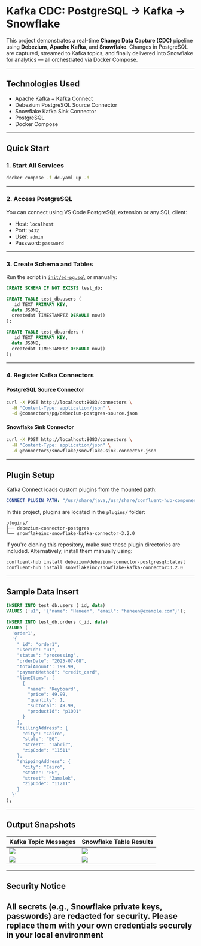 # Kafka CDC: PostgreSQL → Kafka → Snowflake

This project demonstrates a real-time **Change Data Capture (CDC)** pipeline using **Debezium**, **Apache Kafka**, and **Snowflake**. Changes in PostgreSQL are captured, streamed to Kafka topics, and finally delivered into Snowflake for analytics — all orchestrated via Docker Compose.

---

## Technologies Used

* Apache Kafka + Kafka Connect
* Debezium PostgreSQL Source Connector
* Snowflake Kafka Sink Connector
* PostgreSQL
* Docker Compose

---

## Quick Start

### 1. Start All Services

```bash
docker compose -f dc.yaml up -d
```

---

### 2. Access PostgreSQL

You can connect using VS Code PostgreSQL extension or any SQL client:

* Host: `localhost`
* Port: `5432`
* User: `admin`
* Password: `password`

---

### 3. Create Schema and Tables

Run the script in [`init/ed-pg.sql`](./init/ed-pg.sql) or manually:

```sql
CREATE SCHEMA IF NOT EXISTS test_db;

CREATE TABLE test_db.users (
  _id TEXT PRIMARY KEY,
  data JSONB,
  createdat TIMESTAMPTZ DEFAULT now()
);

CREATE TABLE test_db.orders (
  _id TEXT PRIMARY KEY,
  data JSONB,
  createdat TIMESTAMPTZ DEFAULT now()
);
```

---

### 4. Register Kafka Connectors

#### PostgreSQL Source Connector

```bash
curl -X POST http://localhost:8083/connectors \
  -H "Content-Type: application/json" \
  -d @connectors/pg/debezium-postgres-source.json
```

#### Snowflake Sink Connector

```bash
curl -X POST http://localhost:8083/connectors \
  -H "Content-Type: application/json" \
  -d @connectors/snowflake/snowflake-sink-connector.json
```

---

## Plugin Setup

Kafka Connect loads custom plugins from the mounted path:

```yaml
CONNECT_PLUGIN_PATH: "/usr/share/java,/usr/share/confluent-hub-components,/tmp/ext-plugins"
```

In this project, plugins are located in the `plugins/` folder:

```
plugins/
├── debezium-connector-postgres
└── snowflakeinc-snowflake-kafka-connector-3.2.0
```

If you're cloning this repository, make sure these plugin directories are included.
Alternatively, install them manually using:

```bash
confluent-hub install debezium/debezium-connector-postgresql:latest
confluent-hub install snowflakeinc/snowflake-kafka-connector:3.2.0
```

---

## Sample Data Insert

```sql
INSERT INTO test_db.users (_id, data)
VALUES ('u1', '{"name": "Haneen", "email": "haneen@example.com"}');

INSERT INTO test_db.orders (_id, data)
VALUES (
  'order1',
  '{
    "_id": "order1",
    "userId": "u1",
    "status": "processing",
    "orderDate": "2025-07-08",
    "totalAmount": 199.99,
    "paymentMethod": "credit_card",
    "lineItems": [
      {
        "name": "Keyboard",
        "price": 49.99,
        "quantity": 1,
        "subtotal": 49.99,
        "productId": "p1001"
      }
    ],
    "billingAddress": {
      "city": "Cairo",
      "state": "EG",
      "street": "Tahrir",
      "zipCode": "11511"
    },
    "shippingAddress": {
      "city": "Cairo",
      "state": "EG",
      "street": "Zamalek",
      "zipCode": "11211"
    }
  }'
);
```

---

## Output Snapshots

| Kafka Topic Messages                             | Snowflake Table Results                           |
| ------------------------------------------------ | ------------------------------------------------- |
| ![](./ResultSnapshots/users-topic-messages.png)  | ![](./ResultSnapshots/snowflake-users-table.png)  |
| ![](./ResultSnapshots/orders-topic-messages.png) | ![](./ResultSnapshots/snowflake-orders-table.png) |

---

## Security Notice

All secrets (e.g., Snowflake private keys, passwords) are redacted for security. Please replace them with your own credentials securely in your local environment
---
